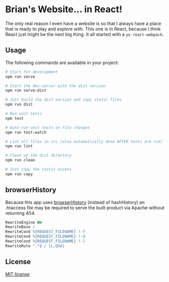 # Brian's Website... in React!

The only real reason I even have a website is so that I always have a place that is ready to play and explore with.
This one is in React, because I think React just might be the next big thing. It all started with a `yo react-webpack`.

## Usage
The following commands are available in your project:
```bash
# Start for development
npm run serve

# Start the dev-server with the dist version
npm run serve:dist

# Just build the dist version and copy static files
npm run dist

# Run unit tests
npm test

# Auto-run unit tests on file changes
npm run test:watch

# Lint all files in src (also automatically done AFTER tests are run)
npm run lint

# Clean up the dist directory
npm run clean

# Just copy the static assets
npm run copy
```
## browserHistory

Because this app uses [browserHistory](https://github.com/ReactTraining/react-router/blob/master/docs/guides/Histories.md#browserhistory) (instead of hashHistory) an .htaccess file may be required to serve the built product via Apache without returning 404.

```apache
RewriteEngine On
RewriteBase /
RewriteCond %{REQUEST_FILENAME} !-f
RewriteCond %{REQUEST_FILENAME} !-d
RewriteCond %{REQUEST_FILENAME} !-l
RewriteRule ^.*$ / [L,QSA]
```

## License
[MIT license](http://opensource.org/licenses/mit-license.php)
